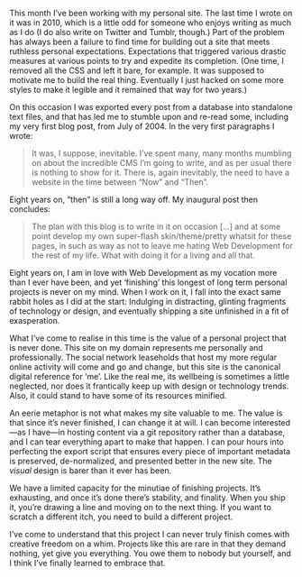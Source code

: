 

This month I’ve been working with my personal site. The last time I wrote on it was in 2010, which is a
little odd for someone who enjoys writing as much as I do (I do also write on Twitter and Tumblr, though.)
Part of the problem has always been a failure to find time for building out a site that meets ruthless
personal expectations. Expectations that triggered various drastic measures at various points to try and
expedite its completion. (One time, I removed all the CSS and left it bare, for example. It was supposed to
motivate me to build the real thing. Eventually I just hacked on some more styles to make it legible and it
remained that way for two years.)

On this occasion I was exported every post from a database into standalone text files, and that has led me to
stumble upon and re-read some, including my very first blog post, from July of 2004. In the very first
paragraphs I wrote:

>  
> It was, I suppose, inevitable.
> I’ve spent many, many months mumbling on about the incredible CMS I’m going to write, and as per
> usual there is nothing to show for it. There is, again inevitably, the need to have a website in the time
> between “Now” and “Then”.

Eight years on, “then” is still a long way off. My inaugural post then concludes:


>  
> The plan with this blog is to write in it on occasion […] and at some point develop my own super-flash
> skin/theme/pretty whatsit for these pages, in such as way as not to leave me hating Web Development for the
> rest of my life. What with doing it for a living and all that.

Eight years on, I am in love with Web Development as my vocation more than I ever have been, and yet
‘finishing’ this longest of long term personal projects is never on my mind. When I work on it, I fall
into the exact same rabbit holes as I did at the start: Indulging in distracting, glinting fragments of
technology or design, and eventually shipping a site unfinished in a fit of exasperation.

What I’ve come to realise in this time is the value of a personal project that is never done. This site
on my domain represents me personally and professionally. The social network leaseholds that host my more
regular online activity will come and go and change, but this site is the canonical digital reference for
‘me’. Like the real me, its wellbeing is sometimes a little neglected, nor does it frantically keep up
with design or technology trends. Also, it could stand to have some of its resources minified.

An eerie metaphor is not what makes my site valuable to me. The value is that since it’s never finished,
I can change it at will. I can become interested—as I have—in hosting content via a git repository rather
than a database, and I can tear everything apart to make that happen. I can pour hours into perfecting the
export script that ensures every piece of important metadata is preserved, de-normalized, and presented better
in the new site. The *visual* design is barer than it ever has been.

We have a limited capacity for the minutiae of finishing projects. It’s exhausting, and once it’s
done there’s stability, and finality. When you ship it, you’re drawing a line and moving on to the
next thing. If you want to scratch a different itch, you need to build a different project.

I’ve come to understand that this project I can never truly finish comes with creative freedom on a
whim. Projects like this are rare in that they demand nothing, yet give you everything. You owe them to nobody
but yourself, and I think I’ve finally learned to embrace that.